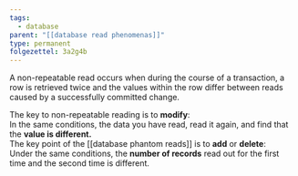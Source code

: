 ```yaml
---
tags:
  - database
parent: "[[database read phenomenas]]"
type: permanent
folgezettel: 3a2g4b
---
```

A non-repeatable read occurs when during the course of a transaction, a row is retrieved twice and the values within the row differ between reads caused by a successfully committed change.


The key to non-repeatable reading is to **modify**:  
In the same conditions, the data you have read, read it again, and find that the **value is different.**  
The key point of the [[database phantom reads]] is to **add** or **delete**:  
Under the same conditions, the **number of records** read out for the first time and the second time is different.

